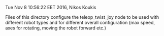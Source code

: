 Tue Nov 8 10:56:22 EET 2016, Nikos Koukis

Files of this directory configure the teleop_twist_joy node to be used with
different robot types and  for different overall configuration (max speed, axes
for rotating, moving the robot forward etc.)
